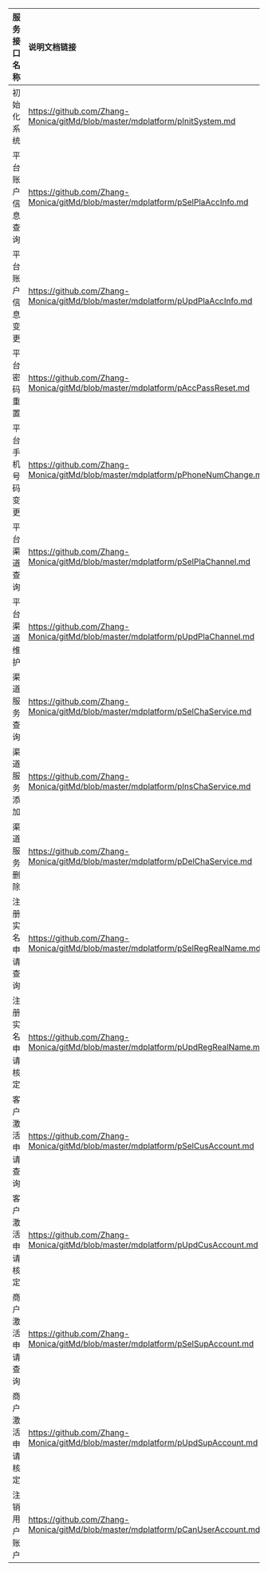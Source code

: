   
| 服务接口名称 | 说明文档链接 |  
| :----------------- | :---------------- |  
| 初始化系统 | https://github.com/Zhang-Monica/gitMd/blob/master/mdplatform/pInitSystem.md |  
| 平台账户信息查询 | https://github.com/Zhang-Monica/gitMd/blob/master/mdplatform/pSelPlaAccInfo.md |  
| 平台账户信息变更 | https://github.com/Zhang-Monica/gitMd/blob/master/mdplatform/pUpdPlaAccInfo.md |  
| 平台密码重置 | https://github.com/Zhang-Monica/gitMd/blob/master/mdplatform/pAccPassReset.md |  
| 平台手机号码变更 | https://github.com/Zhang-Monica/gitMd/blob/master/mdplatform/pPhoneNumChange.md |  
| 平台渠道查询 | https://github.com/Zhang-Monica/gitMd/blob/master/mdplatform/pSelPlaChannel.md |  
| 平台渠道维护 | https://github.com/Zhang-Monica/gitMd/blob/master/mdplatform/pUpdPlaChannel.md |  
| 渠道服务查询 | https://github.com/Zhang-Monica/gitMd/blob/master/mdplatform/pSelChaService.md |  
| 渠道服务添加 | https://github.com/Zhang-Monica/gitMd/blob/master/mdplatform/pInsChaService.md |  
| 渠道服务删除 | https://github.com/Zhang-Monica/gitMd/blob/master/mdplatform/pDelChaService.md |  
| 注册实名申请查询 | https://github.com/Zhang-Monica/gitMd/blob/master/mdplatform/pSelRegRealName.md |  
| 注册实名申请核定 | https://github.com/Zhang-Monica/gitMd/blob/master/mdplatform/pUpdRegRealName.md |  
| 客户激活申请查询 | https://github.com/Zhang-Monica/gitMd/blob/master/mdplatform/pSelCusAccount.md |  
| 客户激活申请核定 | https://github.com/Zhang-Monica/gitMd/blob/master/mdplatform/pUpdCusAccount.md |  
| 商户激活申请查询 | https://github.com/Zhang-Monica/gitMd/blob/master/mdplatform/pSelSupAccount.md |  
| 商户激活申请核定 | https://github.com/Zhang-Monica/gitMd/blob/master/mdplatform/pUpdSupAccount.md |  
| 注销用户账户 | https://github.com/Zhang-Monica/gitMd/blob/master/mdplatform/pCanUserAccount.md |  
  
